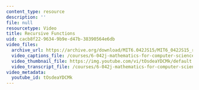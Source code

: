 ```yaml
---
content_type: resource
description: ''
file: null
resourcetype: Video
title: Recursive Functions
uid: cacb8f22-9634-9b9e-d47b-38390564e6db
video_files:
  archive_url: https://archive.org/download/MIT6.042JS15/MIT6_042JS15_recursivefunctions_ipod.mp4
  video_captions_file: /courses/6-042j-mathematics-for-computer-science-spring-2015/c90b4fa51619566397db8d76eac388c2_tOsdeaYDCMk.vtt
  video_thumbnail_file: https://img.youtube.com/vi/tOsdeaYDCMk/default.jpg
  video_transcript_file: /courses/6-042j-mathematics-for-computer-science-spring-2015/da0e8a4260bf6dd80f597b6d602ef13e_tOsdeaYDCMk.pdf
video_metadata:
  youtube_id: tOsdeaYDCMk
---
```

